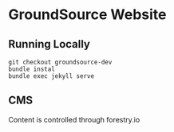# GroundSource Website

## Running Locally

```
git checkout groundsource-dev
bundle instal
bundle exec jekyll serve
```

## CMS

Content is controlled through forestry.io
